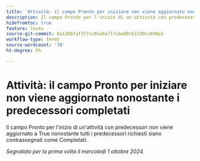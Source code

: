 ```yaml
---
title: 'Attività: il campo Pronto per iniziare non viene aggiornato nonostante i predecessori completati'
description: Il campo Pronto per l'inizio di un'attività con predecessori non viene aggiornato a True nonostante tutti i predecessori richiesti siano contrassegnati come Completati.
hidefromtoc: true
feature: Tasks
source-git-commit: 8a12bbfaf3f7cc01a8a717cbad8c62330cc690a3
workflow-type: tm+mt
source-wordcount: '70'
ht-degree: 5%

---
```


# Attività: il campo Pronto per iniziare non viene aggiornato nonostante i predecessori completati

Il campo Pronto per l&#39;inizio di un&#39;attività con predecessori non viene aggiornato a True nonostante tutti i predecessori richiesti siano contrassegnati come Completati.

_Segnalato per la prima volta il mercoledì 1 ottobre 2024._
